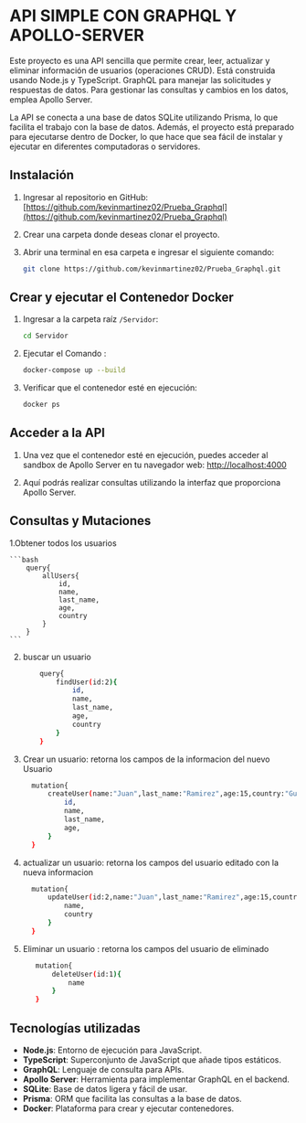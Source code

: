 

  # API SIMPLE CON GRAPHQL Y APOLLO-SERVER
Este proyecto es una API sencilla que permite crear, leer, actualizar y eliminar información de usuarios (operaciones CRUD). Está construida usando Node.js y TypeScript. GraphQL para manejar las solicitudes y respuestas de datos. Para gestionar las consultas y cambios en los datos, emplea Apollo Server.

La API se conecta a una base de datos SQLite utilizando Prisma, lo que facilita el trabajo con la base de datos. Además, el proyecto está preparado para ejecutarse dentro de Docker, lo que hace que sea fácil de instalar y ejecutar en diferentes computadoras o servidores.


## Instalación

1. Ingresar al repositorio en GitHub:
   [https://github.com/kevinmartinez02/Prueba_Graphql](https://github.com/kevinmartinez02/Prueba_Graphql)

2. Crear una carpeta donde deseas clonar el proyecto.

3. Abrir una terminal en esa carpeta e ingresar el siguiente comando:
   ```bash
   git clone https://github.com/kevinmartinez02/Prueba_Graphql.git
   ```
   

## Crear y ejecutar el Contenedor Docker

1. Ingresar a la carpeta raíz `/Servidor`:
   ```bash
   cd Servidor
   ```
2. Ejecutar el Comando :
   ```bash
   docker-compose up --build
   ```
3. Verificar que el contenedor esté en ejecución:
   ```bash
   docker ps
   ```



## Acceder a la API

1. Una vez que el contenedor esté en ejecución, puedes acceder al sandbox de Apollo Server en tu navegador web:
   [http://localhost:4000](http://localhost:4000)

2. Aquí podrás realizar consultas utilizando la interfaz que proporciona Apollo Server.




## Consultas y Mutaciones

1.Obtener todos los usuarios
    
    ```bash
        query{
            allUsers{
                id,
                name,
                last_name,
                age,
                country
            }
        }
    ```
2. buscar un usuario
    ```bash
        query{
            findUser(id:2){
                id,
                name,
                last_name,
                age,
                country
            }
        }
    ```


3. Crear un usuario: retorna los campos de la informacion del nuevo Usuario

      ```bash
        mutation{
            createUser(name:"Juan",last_name:"Ramirez",age:15,country:"Guatemala"){
                id,
                name,
                last_name,
                age,
            }
        }
      ```
 4.  actualizar un usuario: retorna los campos del usuario editado con la nueva informacion
      ```bash
        mutation{
            updateUser(id:2,name:"Juan",last_name:"Ramirez",age:15,country:"Guatemala"){
                name,
                country
            }
        }
      ```
5.  Eliminar un usuario : retorna los campos del usuario de eliminado
     ```bash
        mutation{
            deleteUser(id:1){
                name
            }
        }
     ```
## Tecnologías utilizadas
- **Node.js**: Entorno de ejecución para JavaScript.
- **TypeScript**: Superconjunto de JavaScript que añade tipos estáticos.
- **GraphQL**: Lenguaje de consulta para APIs.
- **Apollo Server**: Herramienta para implementar GraphQL en el backend.
- **SQLite**: Base de datos ligera y fácil de usar.
- **Prisma**: ORM que facilita las consultas a la base de datos.
- **Docker**: Plataforma para crear y ejecutar contenedores.
